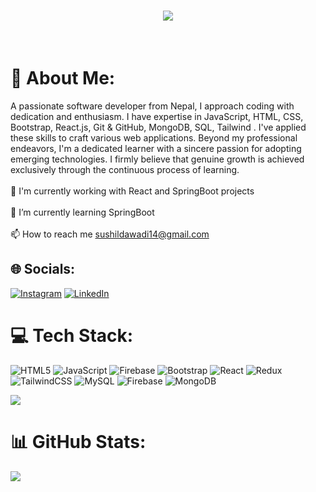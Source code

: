 
<h1 align="center">
    <img src="https://readme-typing-svg.herokuapp.com/?font=Righteous&size=35&center=true&vCenter=true&width=500&height=60&duration=5000&lines=नमस्ते+(Namaste)+🙏🏻;+I+am+Sushil+Dawadi!;" />
</h1>
<br/>


# 💫 About Me:
A passionate software developer from Nepal, I approach coding with dedication and enthusiasm. I have expertise in JavaScript, HTML, CSS, Bootstrap, React.js, Git & GitHub, MongoDB, SQL, Tailwind . I've applied these skills to craft various web applications. Beyond my professional endeavors, I'm a dedicated learner with a sincere passion for adopting emerging technologies. I firmly believe that genuine growth is achieved exclusively through the continuous process of learning.<br><br>🔭 I'm currently working with React and SpringBoot projects<br><br>🌱 I’m currently learning SpringBoot<br><br>📫 How to reach me sushildawadi14@gmail.com


## 🌐 Socials:
[![Instagram](https://img.shields.io/badge/Instagram-%23E4405F.svg?logo=Instagram&logoColor=white)](https://instagram.com/https://www.instagram.com/sushildwd/) [![LinkedIn](https://img.shields.io/badge/LinkedIn-%230077B5.svg?logo=linkedin&logoColor=white)](https://linkedin.com/in/https://www.linkedin.com/in/sushil-dawadi-071a21259/) 

# 💻 Tech Stack:

![HTML5](https://img.shields.io/badge/html5-%23E34F26.svg?style=for-the-badge&logo=html5&logoColor=white) ![JavaScript](https://img.shields.io/badge/javascript-%23323330.svg?style=for-the-badge&logo=javascript&logoColor=%23F7DF1E) ![Firebase](https://img.shields.io/badge/firebase-%23039BE5.svg?style=for-the-badge&logo=firebase) ![Bootstrap](https://img.shields.io/badge/bootstrap-%238511FA.svg?style=for-the-badge&logo=bootstrap&logoColor=white)  ![React](https://img.shields.io/badge/react-%2320232a.svg?style=for-the-badge&logo=react&logoColor=%2361DAFB) ![Redux](https://img.shields.io/badge/redux-%23593d88.svg?style=for-the-badge&logo=redux&logoColor=white) ![TailwindCSS](https://img.shields.io/badge/tailwindcss-%2338B2AC.svg?style=for-the-badge&logo=tailwind-css&logoColor=white) ![MySQL](https://img.shields.io/badge/mysql-%2300000f.svg?style=for-the-badge&logo=mysql&logoColor=white) ![Firebase](https://img.shields.io/badge/Firebase-039BE5?style=for-the-badge&logo=Firebase&logoColor=white) ![MongoDB](https://img.shields.io/badge/MongoDB-%234ea94b.svg?style=for-the-badge&logo=mongodb&logoColor=white)

![](https://github-readme-stats.vercel.app/api/top-langs/?username=SushilDawadi&theme=dark&hide_border=false&include_all_commits=false&count_private=false&layout=compact)
     
# 📊 GitHub Stats:
![](https://github-readme-stats.vercel.app/api?username=SushilDawadi&theme=dark&hide_border=false&include_all_commits=false&count_private=false)<br/>





<!-- Proudly created with GPRM ( https://gprm.itsvg.in ) -->
